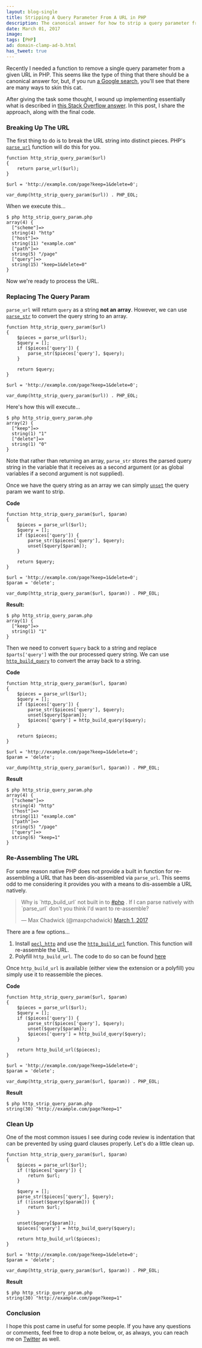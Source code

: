 ```yaml
---
layout: blog-single
title: Stripping A Query Parameter From A URL in PHP
description: The canonical answer for how to strip a query parameter from a URL in PHP
date: March 01, 2017
image: 
tags: [PHP]
ad: domain-clamp-ad-b.html
has_tweet: true
---
```


Recently I needed a function to remove a single query parameter from a given URL in PHP. This seems like the type of thing that there should be a canonical answer for, but, if you run [a Google search](https://www.google.com/search?q=stripping+query+parameter+from+url+in+php), you'll see that there are many ways to skin this cat.

After giving the task some thought, I wound up implementing essentially what is described in [this Stack Overflow answer](http://stackoverflow.com/questions/4937478/strip-off-url-parameter-with-php#answer-4937561). In this post, I share the approach, along with the final code.

<!-- excerpt_separator -->

### Breaking Up The URL

The first thing to do is to break the URL string into distinct pieces. PHP's [`parse_url`](http://php.net/parse_url) function will do this for you.

```php?start_inline=1
function http_strip_query_param($url)
{
    return parse_url($url);
}

$url = 'http://example.com/page?keep=1&delete=0';

var_dump(http_strip_query_param($url)) . PHP_EOL;
```

When we execute this...

```
$ php http_strip_query_param.php
array(4) {
  ["scheme"]=>
  string(4) "http"
  ["host"]=>
  string(11) "example.com"
  ["path"]=>
  string(5) "/page"
  ["query"]=>
  string(15) "keep=1&delete=0"
}
```

Now we're ready to process the URL.

### Replacing The Query Param

`parse_url` will return `query` as a string **not an array**. However, we can use [`parse_str`](http://php.net/manual/en/function.parse-str.php) to convert the query string to an array.

```php?start_inline=1
function http_strip_query_param($url)
{
    $pieces = parse_url($url);
    $query = [];
    if ($pieces['query']) {
        parse_str($pieces['query'], $query);
    }

    return $query;
}

$url = 'http://example.com/page?keep=1&delete=0';

var_dump(http_strip_query_param($url)) . PHP_EOL;
```

Here's how this will execute...

```
$ php http_strip_query_param.php
array(2) {
  ["keep"]=>
  string(1) "1"
  ["delete"]=>
  string(1) "0"
}
```

Note that rather than returning an array, `parse_str` stores the parsed query string in the variable that it receives as a second argument (or as global variables if a second argument is not supplied).

Once we have the query string as an array we can simply [`unset`](http://php.net/manual/en/function.unset.php) the query param we want to strip.

**Code**

```php?start_inline=1
function http_strip_query_param($url, $param)
{
    $pieces = parse_url($url);
    $query = [];
    if ($pieces['query']) {
        parse_str($pieces['query'], $query);
        unset($query[$param]);
    }

    return $query;
}

$url = 'http://example.com/page?keep=1&delete=0';
$param = 'delete';

var_dump(http_strip_query_param($url, $param)) . PHP_EOL;
```

**Result:**

```
$ php http_strip_query_param.php
array(1) {
  ["keep"]=>
  string(1) "1"
}
```

Then we need to convert `$query` back to a string  and replace `$parts['query']` with the our processed query string. We can use [`http_build_query`](http://php.net/manual/en/function.http-build-query.php) to convert the array back to a string.

**Code**

```php?start_inline=1
function http_strip_query_param($url, $param)
{
    $pieces = parse_url($url);
    $query = [];
    if ($pieces['query']) {
        parse_str($pieces['query'], $query);
        unset($query[$param]);
        $pieces['query'] = http_build_query($query);
    }

    return $pieces;
}

$url = 'http://example.com/page?keep=1&delete=0';
$param = 'delete';

var_dump(http_strip_query_param($url, $param)) . PHP_EOL;
```

**Result**

```
$ php http_strip_query_param.php
array(4) {
  ["scheme"]=>
  string(4) "http"
  ["host"]=>
  string(11) "example.com"
  ["path"]=>
  string(5) "/page"
  ["query"]=>
  string(6) "keep=1"
}
```

### Re-Assembling The URL

For some reason native PHP does not provide a built in function for re-assembling a URL that has been dis-assembled via `parse_url`. This seems odd to me considering it provides you with a means to dis-assemble a URL natively.

<blockquote class="twitter-tweet" data-lang="en"><p lang="en" dir="ltr">Why is `http_build_url` not built in to <a href="https://twitter.com/hashtag/php?src=hash">#php</a> . If I can parse natively with `parse_url` don&#39;t you think I&#39;d want to re-assemble?</p>&mdash; Max Chadwick (@maxpchadwick) <a href="https://twitter.com/maxpchadwick/status/837044864177041412">March 1, 2017</a></blockquote>

There are a few options...

1. Install [`pecl_http`](https://mdref.m6w6.name/http) and use the [`http_build_url`](http://php.net/manual/fa/function.http-build-url.php) function. This function will re-assemble the URL.
2. Polyfill `http_build_url`. The code to do so can be found [here](http://stackoverflow.com/questions/7751679/php-http-build-url-and-pecl-install#answer-7753154)

Once `http_build_url` is available (either view the extension or a polyfill) you simply use it to reassemble the pieces.

**Code**

```php?start_inline=1
function http_strip_query_param($url, $param)
{
    $pieces = parse_url($url);
    $query = [];
    if ($pieces['query']) {
        parse_str($pieces['query'], $query);
        unset($query[$param]);
        $pieces['query'] = http_build_query($query);
    }

    return http_build_url($pieces);
}

$url = 'http://example.com/page?keep=1&delete=0';
$param = 'delete';

var_dump(http_strip_query_param($url, $param)) . PHP_EOL;
```

**Result**

```
$ php http_strip_query_param.php
string(30) "http://example.com/page?keep=1"
```

### Clean Up

One of the most common issues I see during code review is indentation that can be prevented by using guard clauses properly. Let's do a little clean up.

```php?start_inline=1
function http_strip_query_param($url, $param)
{
    $pieces = parse_url($url);
    if (!$pieces['query']) {
        return $url;
    }

    $query = [];
    parse_str($pieces['query'], $query);
    if (!isset($query[$param])) {
        return $url;
    }

    unset($query[$param]);
    $pieces['query'] = http_build_query($query);

    return http_build_url($pieces);
}

$url = 'http://example.com/page?keep=1&delete=0';
$param = 'delete';

var_dump(http_strip_query_param($url, $param)) . PHP_EOL;
```

**Result**

```
$ php http_strip_query_param.php
string(30) "http://example.com/page?keep=1"
```

### Conclusion

I hope this post came in useful for some people. If you have any questions or comments, feel free to drop a note below, or, as always, you can reach me on [Twitter](http://twitter.com/maxpchadwick) as well.

